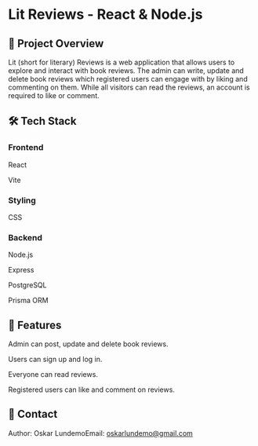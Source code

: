 # Lit Reviews - React & Node.js

## 📌 Project Overview

Lit (short for literary) Reviews is a web application that allows users to explore and interact with book reviews. The admin can write, update and delete book reviews which registered users can engage with by liking and commenting on them. While all visitors can read the reviews, an account is required to like or comment.

## 🛠 Tech Stack

### Frontend

React

Vite


### Styling

CSS


### Backend

Node.js

Express

PostgreSQL

Prisma ORM



## 📌 Features

Admin can post, update and delete book reviews.

Users can sign up and log in.

Everyone can read reviews.

Registered users can like and comment on reviews.

## 📧 Contact

Author: Oskar LundemoEmail: oskarlundemo@gmail.com


